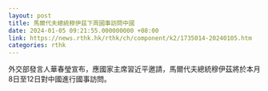 ```yaml
---
layout: post
title: 馬爾代夫總統穆伊茲下周國事訪問中國
date: 2024-01-05 09:21:55.000000000 +08:00
link: https://news.rthk.hk/rthk/ch/component/k2/1735014-20240105.htm
categories: rthk
---
```


外交部發言人華春瑩宣布，應國家主席習近平邀請，馬爾代夫總統穆伊茲將於本月8日至12日對中國進行國事訪問。
